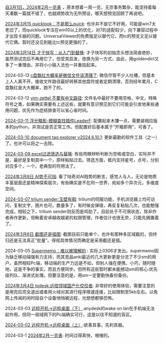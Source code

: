 

[自3月1日，2024年2月一览表](http://mp.weixin.qq.com/s?__biz=MzIzNzczOTkzMw==&mid=2247486003&idx=1&sn=aca387ad5a2d86a0ccf40e8bc45393c0&chksm=e8c540c1dfb2c9d762e70873596ba60d4d5b84e8fc564fb84431d8fd5c2d32a445c66e4743bc&scene=21#wechat_redirect) ，原本想着一周一览，无奈事务繁杂，能坚持着每天凑数一篇就不错了，也就顺势改为无所预设，哪天想预览回顾了再说吧。

  

  

[2024年3月15 quicklook：不是那么quick](http://mp.weixin.qq.com/s?__biz=MzIzNzczOTkzMw==&mid=2247486074&idx=1&sn=ca11a02570aac5a15cf0afd23b42dbe1&chksm=e8c54088dfb2c99ead567da53e7f1409fe03b551599a463b79df42bbb9b7981898606c85c5b4&scene=21#wechat_redirect): 也许并不是它不好用，可能是win7太老旧了，而quicklook专注在win10以上的优化，对7的适配较少，向下兼容过程中才出现卡崩的问题。UniversalViewer的免费版足以替代它，而tc的预览又足以替代它俩。暂时还没见到能比tc预览更强的了。

[2024年3月14日 才子快写：从入门到替换](http://mp.weixin.qq.com/s?__biz=MzIzNzczOTkzMw==&mid=2247486069&idx=1&sn=0e1e4ecbe285bcf2f9380da867898664&chksm=e8c54087dfb2c991ae38da6052435a0a2ed7b75aa4c76eeed0da9b028b9b45b36ad776cc52f7&scene=21#wechat_redirect):  才子快写的初始念头想法简直绝妙，虽然测试完后不再用它了，但受其启发，改换为另一方式，由此，用goldendict又多了一重理由，并将小小输入法也一并重拾起来。

2024-03-13 [c盘飘红大概率是微信文件该清理了](http://mp.weixin.qq.com/s?__biz=MzIzNzczOTkzMw==&mid=2247486064&idx=1&sn=488212dac20565cad6d0c8c1f610817f&chksm=e8c54082dfb2c994fb3d6771d77c97cc6f9148a79a13c4350f671fb058e7f08a6d45f337ccf3&scene=21#wechat_redirect): 微信尽管不少人吐槽，但基本上人人离不开，接收文件路径最好转移其他盘符或者定期清理，否则经年累月，C盘飘红是大大概率，跑不了的。

2024-03-12 [vim-zettel 不要有中文路径](http://mp.weixin.qq.com/s?__biz=MzIzNzczOTkzMw==&mid=2247486058&idx=1&sn=c25ec24882e20eb212ec9e3b6c61a110&chksm=e8c54098dfb2c98e73d9180d5dc7fce9d1ab822fc0cce7c423dc0a48b28f1a063da9ccb8ee63&scene=21#wechat_redirect): 文件名中最好不要用空格，中文，特殊符号之类，如果确实需要有上述这些，就要有意识预见到它们可能会引发地某些通用问题，优先作为症结排查可以省心省时间。

[2024-03-11 浮光略影-模糊查找插件LeaderF](http://mp.weixin.qq.com/s?__biz=MzIzNzczOTkzMw==&mid=2247486052&idx=1&sn=6ab7b84fad51e995c6c8802f8aa7a93e&chksm=e8c54096dfb2c980d7a5da8b84801cab99f17f77159a9dbac3f11eeec10bfa52c49e32cc6669&scene=21#wechat_redirect): 配置起来木馕一点，需要装相应版本的python，并测试是否正常工作。但配置好后基本属于“开箱即用”，可香了。

[2024-03-10 document tag explorer v2024.6.10.1](http://mp.weixin.qq.com/s?__biz=MzIzNzczOTkzMw==&mid=2247486046&idx=1&sn=3ba8e642be35748796a43b274d1af4fa&chksm=e8c540acdfb2c9ba057e5cd5889739591bfecd406efe71c53013f10776ee08245fd544c54a68&scene=21#wechat_redirect): 更新最勤的软件工具（之一）了。也许可以将之一去除。

[2024-03-09 excel过滤筛选与替换](http://mp.weixin.qq.com/s?__biz=MzIzNzczOTkzMw==&mid=2247486041&idx=1&sn=cc5a536bea81ed0f074d4d1c2f1380ce&chksm=e8c540abdfb2c9bd2f2f49ea780053c2b68a6b7f5fe094dcc22ca125711dd2256ea7bba44fde&scene=21#wechat_redirect): 有些肉眼辨析判断为空格或空白，实际并不是，最好是复制其中一个，原样粘贴过去。筛选方面，框内支持星号，点号，分别对应多个，一个。老典型的符用法了。

[2024年3月8日 AI势不可挡](http://mp.weixin.qq.com/s?__biz=MzIzNzczOTkzMw==&mid=2247486041&idx=2&sn=d96608a3a8f4038d858816ded08b2435&chksm=e8c540abdfb2c9bddadb84bef044c7e3ee4b9ec0f906da8adca5bfd32efd90481846a659791b&scene=21#wechat_redirect): 看了陆奇对AI趋势的断言，感觉人与人，无论是物质丰富层面还是精神探索层次，有些确实是不在同一世界，宛如多个异次元，多维度空间。

[2024-03-07 trlium sender:玉壁有暇](http://mp.weixin.qq.com/s?__biz=MzIzNzczOTkzMw==&mid=2247486033&idx=1&sn=30deb098674cbabb7bf99534ee267b8b&chksm=e8c540a3dfb2c9b5271c4216b624b7088f3798aedbd2756363f7f120c65bf98eb7332cc7ef12&scene=21#wechat_redirect): trilium的伺服功能，手机浏览器上均可访问，复制文字，图片也可。数量多了，有时候会弹错，再反复粘贴几次，也能勉强完成。相较之下，trilium sender则反而是鸡肋了，目前处于不可用状态，除非作者再作更新，但瞅着安卓越收越紧的权限管理，作者估计也很无奈，只能先搁置着了。

[2024年3月6日 截图还是插图](http://mp.weixin.qq.com/s?__biz=MzIzNzczOTkzMw==&mid=2247486029&idx=1&sn=e3df5ea2717d91e6d9ea16cd5666b7a2&chksm=e8c540bfdfb2c9a91f036c32b4e610a38b82b57b68e4d247730ae7d840bd20e25b21053061d2&scene=21#wechat_redirect): 截图目前只能单个，也许有那种多区域截的，但终归还是无法真正“批量”。得视具体情况而确定是采用截还是插。

2024-03-05 [Supermemo：难以被理解的](http://mp.weixin.qq.com/s?__biz=MzIzNzczOTkzMw==&mid=2247486025&idx=1&sn=958cafb50c626e53f01780d8c81ca5fd&chksm=e8c540bbdfb2c9ad9ca83bc7e48e562903be0c67b38762bac38833b7ec0ce1182e8f76fcf740&scene=21#wechat_redirect) : 实际上0306才发出。supermemo因为缺乏移动端强有力支持，而其竞品anki最近的几大更新更是分流了不少sm的用户。虽然相较Pc端，移动端的生产力远是不如，但别人强在便携，小巧，随时随地，这是不争的事实，而且方便同步。但所有这些暂时都未能撼动sm的核心:优先级列队、渐进式处理。但要注意的是，用sm一定要勤快备份备份。

[2024年3月4日 todesk:远控领域国产化佼佼者](http://mp.weixin.qq.com/s?__biz=MzIzNzczOTkzMw==&mid=2247486019&idx=1&sn=7901aeb6acc8d3aa7424b810c9158c21&chksm=e8c540b1dfb2c9a77b14d0b6d71dcd6450db7217efb1b751380fd5281066197cf1b13783a705&scene=21#wechat_redirect): 非常好的使用体验，需要注意的是用完后完全退出或者用火绒对其进行程序限速连接，比如限制至5kb左右。以免网上传闻的闲时段自个设备悄悄被远程，光想想都够恐怖。

2024-03-03 [远程开机→远程桌面（下）](http://mp.weixin.qq.com/s?__biz=MzIzNzczOTkzMw==&mid=2247486011&idx=1&sn=86b1cb41ef4359a77fb5da40304932b6&chksm=e8c540c9dfb2c9dfb498c9ac94f0e7ff3c9ad077843aac40ac5c53e1a5a17b35dc9bd64ad0cf&scene=21#wechat_redirect):anydesk的wake on lan在手机端无法起作用，但同一局域网下的Pc端确实可行，这是以往不知道的盲区。

[2024-03-02 远程开机→远程桌面（上）](http://mp.weixin.qq.com/s?__biz=MzIzNzczOTkzMw==&mid=2247486007&idx=1&sn=c5127086b4548585b9e43b1f05fa3aa6&chksm=e8c540c5dfb2c9d3ade515d07b0cc4b6dbfd63e55a3aeba9502457b1f21eb9b7d241b5681588&scene=21#wechat_redirect):欲善其事，先利其器。

2024-03-1 [2024年2月一览表](http://mp.weixin.qq.com/s?__biz=MzIzNzczOTkzMw==&mid=2247486003&idx=1&sn=aca387ad5a2d86a0ccf40e8bc45393c0&chksm=e8c540c1dfb2c9d762e70873596ba60d4d5b84e8fc564fb84431d8fd5c2d32a445c66e4743bc&scene=21#wechat_redirect): 时间过得真快，嗖嗖的。
